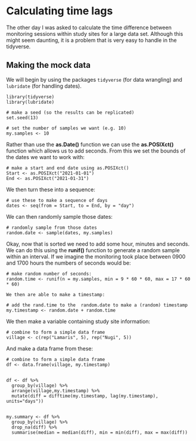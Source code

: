 # Calculating time lags

The other day I was asked to calculate the time difference between monitoring sessions within study sites for a large data set. Although this might seem daunting, it is a problem that is very easy to handle in the tidyverse.
 
## Making the mock data

We will begin by using the packages `tidyverse` (for data wrangling) and `lubridate` (for handling dates).

    library(tidyverse)
    library(lubridate)

    # make a seed (so the results can be replicated)
    set.seed(13)

    # set the number of samples we want (e.g. 10)
    my.samples <- 10

Rather than use the **as.Date()** function we can use the **as.POSIXct()** function which allows us to add seconds. From this we set the bounds of the dates we want to work with:

    # make a start and end date using as.POSIXct()
    Start <- as.POSIXct("2021-01-01")
    End <- as.POSIXct("2021-01-31")

We then turn these into a sequence:

    # use these to make a sequence of days
    dates <- seq(from = Start, to = End, by = "day")

We can then randomly sample those dates:

    # randomly sample from those dates
    random.date <- sample(dates, my.samples)

Okay, now that is sorted we need to add some hour, minutes and seconds. We can do this using the **runif()** function to generate a random sample within an interval. 
If we imagine the monitoring took place between 0900 and 1700 hours the numbers of seconds would be:

    # make random number of seconds:
    random.time <- runif(n = my.samples, min = 9 * 60 * 60, max = 17 * 60 * 60)
    
    We then are able to make a timestamp:

    # add the rand.time to the  random.date to make a (random) timestamp
    my.timestamp <- random.date + random.time

We then make a variable containing study site information:

    # combine to form a simple data frame
    village <- c(rep("Lamaris", 5), rep("Nugi", 5))

And make a data frame from these:

    # combine to form a simple data frame
    df <- data.frame(village, my.timestamp)


    df <- df %>%
      group_by(village) %>%
      arrange(village,my.timestamp) %>%
      mutate(diff = difftime(my.timestamp, lag(my.timestamp), units="days"))


    my.summary <- df %>%
      group_by(village) %>%
      drop_na(diff) %>%
      summarise(median = median(diff), min = min(diff), max = max(diff))
